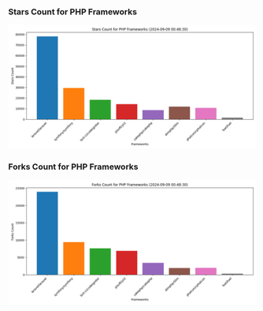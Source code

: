 ### Stars Count for PHP Frameworks

![Stars Chart](./archive/charts/20240909004830_stars_count.png)

### Forks Count for PHP Frameworks

![Forks Chart](./archive/charts/20240909004830_forks_count.png)

